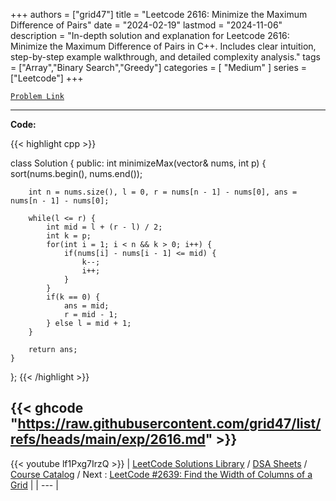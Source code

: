 
+++
authors = ["grid47"]
title = "Leetcode 2616: Minimize the Maximum Difference of Pairs"
date = "2024-02-19"
lastmod = "2024-11-06"
description = "In-depth solution and explanation for Leetcode 2616: Minimize the Maximum Difference of Pairs in C++. Includes clear intuition, step-by-step example walkthrough, and detailed complexity analysis."
tags = ["Array","Binary Search","Greedy"]
categories = [
    "Medium"
]
series = ["Leetcode"]
+++



[`Problem Link`](https://leetcode.com/problems/minimize-the-maximum-difference-of-pairs/description/)

---
**Code:**

{{< highlight cpp >}}

class Solution {
public:
    int minimizeMax(vector<int>& nums, int p) {
        sort(nums.begin(), nums.end());
        
        int n = nums.size(), l = 0, r = nums[n - 1] - nums[0], ans = nums[n - 1] - nums[0];
        
        while(l <= r) {
            int mid = l + (r - l) / 2;
            int k = p;
            for(int i = 1; i < n && k > 0; i++) {
                if(nums[i] - nums[i - 1] <= mid) {
                    k--;
                    i++;
                }
            }
            if(k == 0) {
                ans = mid;
                r = mid - 1;
            } else l = mid + 1;
        }
        
        return ans;
    }
};
{{< /highlight >}}

{{< ghcode "https://raw.githubusercontent.com/grid47/list/refs/heads/main/exp/2616.md" >}}
---
{{< youtube lf1Pxg7IrzQ >}}
| [LeetCode Solutions Library](https://grid47.xyz/leetcode/) / [DSA Sheets](https://grid47.xyz/sheets/) / [Course Catalog](https://grid47.xyz/courses/) / Next : [LeetCode #2639: Find the Width of Columns of a Grid](https://grid47.xyz/leetcode/solution-2639-find-the-width-of-columns-of-a-grid/) |
| --- |
